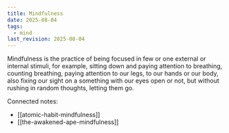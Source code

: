 ```yaml
---
title: Mindfulness
date: 2025-08-04
tags:
  - mind
last_revision: 2025-08-04
---
```


Mindfulness is the practice of being focused in few or one external or internal stimuli, for example, sitting down and paying attention to breathing, counting breathing, paying attention to our legs, to our hands or our body, also fixing our sight on a something with our eyes open or not, but without rushing in random thoughts, letting them go.


Connected notes:
- [[atomic-habit-mindfulness]]
- [[the-awakened-ape-mindfulness]]